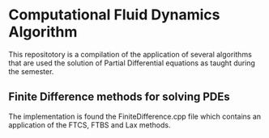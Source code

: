 # Computational Fluid Dynamics Algorithm

This repositotory is a compilation of the application of several algorithms that 
are used the solution of Partial Differential equations as taught during the semester. 
## Finite Difference methods for solving PDEs
The implementation is found  the FiniteDifference.cpp file which contains an application of the FTCS, FTBS and Lax 
methods.

